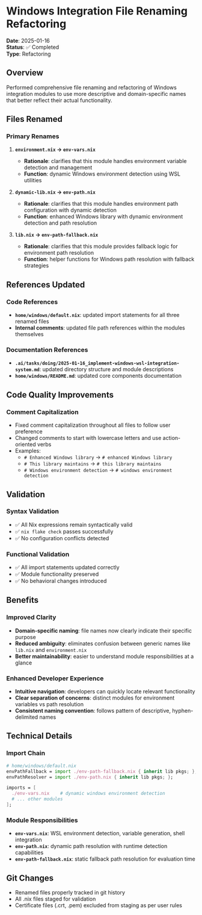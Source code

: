 # Windows Integration File Renaming Refactoring

**Date**: 2025-01-16  
**Status**: ✅ Completed  
**Type**: Refactoring  

## Overview

Performed comprehensive file renaming and refactoring of Windows integration modules to use more descriptive and domain-specific names that better reflect their actual functionality.

## Files Renamed

### Primary Renames
1. **`environment.nix` → `env-vars.nix`**
   - **Rationale**: clarifies that this module handles environment variable detection and management
   - **Function**: dynamic Windows environment detection using WSL utilities

2. **`dynamic-lib.nix` → `env-path.nix`**
   - **Rationale**: clarifies that this module handles environment path configuration with dynamic detection
   - **Function**: enhanced Windows library with dynamic environment detection and path resolution

3. **`lib.nix` → `env-path-fallback.nix`**
   - **Rationale**: clarifies that this module provides fallback logic for environment path resolution
   - **Function**: helper functions for Windows path resolution with fallback strategies

## References Updated

### Code References
- **`home/windows/default.nix`**: updated import statements for all three renamed files
- **Internal comments**: updated file path references within the modules themselves

### Documentation References
- **`.ai/tasks/doing/2025-01-16_implement-windows-wsl-integration-system.md`**: updated directory structure and module descriptions
- **`home/windows/README.md`**: updated core components documentation

## Code Quality Improvements

### Comment Capitalization
- Fixed comment capitalization throughout all files to follow user preference
- Changed comments to start with lowercase letters and use action-oriented verbs
- Examples:
  - `# Enhanced Windows library` → `# enhanced Windows library`
  - `# This library maintains` → `# this library maintains`
  - `# Windows environment detection` → `# windows environment detection`

## Validation

### Syntax Validation
- ✅ All Nix expressions remain syntactically valid
- ✅ `nix flake check` passes successfully
- ✅ No configuration conflicts detected

### Functional Validation
- ✅ All import statements updated correctly
- ✅ Module functionality preserved
- ✅ No behavioral changes introduced

## Benefits

### Improved Clarity
- **Domain-specific naming**: file names now clearly indicate their specific purpose
- **Reduced ambiguity**: eliminates confusion between generic names like `lib.nix` and `environment.nix`
- **Better maintainability**: easier to understand module responsibilities at a glance

### Enhanced Developer Experience
- **Intuitive navigation**: developers can quickly locate relevant functionality
- **Clear separation of concerns**: distinct modules for environment variables vs path resolution
- **Consistent naming convention**: follows pattern of descriptive, hyphen-delimited names

## Technical Details

### Import Chain
```nix
# home/windows/default.nix
envPathFallback = import ./env-path-fallback.nix { inherit lib pkgs; };
envPathResolver = import ./env-path.nix { inherit lib pkgs; };

imports = [
  ./env-vars.nix    # dynamic windows environment detection
  # ... other modules
];
```

### Module Responsibilities
- **`env-vars.nix`**: WSL environment detection, variable generation, shell integration
- **`env-path.nix`**: dynamic path resolution with runtime detection capabilities  
- **`env-path-fallback.nix`**: static fallback path resolution for evaluation time

## Git Changes
- Renamed files properly tracked in git history
- All .nix files staged for validation
- Certificate files (.crt, .pem) excluded from staging as per user rules
